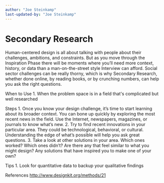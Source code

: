 ```yaml
---
author: "Joe Steinkamp"
last-updated-by: "Joe Steinkamp"
---
```


# Secondary Research
Human-centered design is all about talking with people about their challenges, ambitions, and constraints. But as you move through the Inspiration Phase there will be moments where you’ll need more context, history, or data than a man-on-the-street style Interview can afford. Social sector challenges can be really thorny, which is why Secondary Research, whether done online, by reading books, or by crunching numbers, can help you ask the right questions.

When to Use
	1. When the problem space is in a field that's complicated but well researched

Steps
	1. Once you know your design challenge, it’s time to start learning about its broader context. You can bone up quickly by exploring the most recent news in the field. Use the Internet, newspapers, magazines, or journals to know what’s new.
	2. Try to find recent innovations in your particular area. They could be technological, behavioral, or cultural. Understanding the edge of what’s possible will help you ask great questions.
	3. Take a look at other solutions in your area. Which ones worked? Which ones didn’t? Are there any that feel similar to what you might design? Any solutions that have inspired you to make one of your own?

Tips
	1. Look for quantitative data to backup your qualitative findings

References
http://www.designkit.org/methods/21